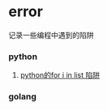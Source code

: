 # error
记录一些编程中遇到的陷阱
### python
1. [python的for i in list 陷阱](http://blog.csdn.net/silly2016/article/details/72904674)
### golang
